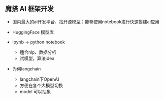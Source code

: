 
## 魔搭 AI 框架开发
- 国内最大的ai开发平台，找开源模型；能够使用notebook进行快速搭建ai应用
- HuggingFace 模型库

- ipynb -> python notebook
  - 适合nlp、数据分析
  - 试模型，算法idea
- 为何langchain
  - langchain下OpenAI 
  - 方便在各个大模型切换
  - model 可以抽象